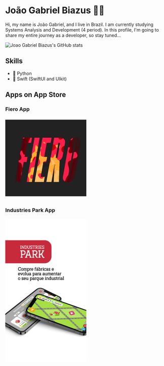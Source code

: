 # João Gabriel Biazus 🖖🏼
Hi, my name is João Gabriel, and I live in Brazil. I am currently studying Systems Analysis and Development (4 period). In this profile, I'm going to share my entire journey as a developer, so stay tuned...

![Joao Gabriel Biazus's GitHub stats](https://github-readme-stats.vercel.app/api?username=JoaoGabrielBiazus&show_icons=true&theme=deafult)

## Skills
* 🐍 Python
* 📱 Swift (SwiftUI and UIkit)


## Apps on App Store

### Fiero App
[<img alt="alt_text" width="256px" src="https://github.com/JoaoGabrielBiazus/JoaoGabrielBiazus/blob/main/Group%20882.png" />](https://apps.apple.com/br/app/fiero-desafie-seus-amigos/id1635658054)
### Industries Park App
[<img alt="alt_text" width="256px" height= "450" src="https://github.com/JoaoGabrielBiazus/JoaoGabrielBiazus/blob/main/Industries.png" />](https://apps.apple.com/br/app/industries-park/id1591707077)



